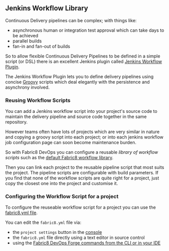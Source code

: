 ## Jenkins Workflow Library

Continuous Delivery pipelines can be complex; with things like:

* asynchronous human or integration test approval which can take days to be achieved
* parallel builds
* fan-in and fan-out of builds

So to allow flexible Continuous Delivery Pipelines to be defined in a simple script (or DSL) there is an excellent Jenkins plugin called [Jenkins Workflow Plugin](https://github.com/jenkinsci/workflow-plugin).
 
The Jenkins Workflow Plugin lets you to define delivery pipelines using concise [Groovy](http://www.groovy-lang.org/) scripts which deal elegantly with the persistence and asynchrony involved.
 
### Reusing Workflow Scripts
 
You can add a Jenkins workflow script into your project's source code to maintain the delivery pipeline and source code together in the same repository.

However teams often have lots of projects which are very similar in nature and copying a groovy script into each project; or into each jenkins workflow job configuration page can soon become maintenance burden.

So with Fabric8 DevOps you can configure a reusable _library of workflow scripts_ such as the [default Fabric8 workflow library](https://github.com/fabric8io/jenkins-workflow-library). 
 
Then you can link each project to the reusable pipeline script that most suits the project. The pipeline scripts are configurable with build parameters. If you find that none of the workflow scripts are quite right for a project, just copy the closest one into the project and customise it.


### Configuring the Workflow Script for a project

To configure the reuseable workflow script for a project you can use the [fabric8.yml file](fabric8YmlFile.html).

You can edit the `fabric8.yml` file via:

* the `project settings` button in the [console](console.html)
* the `fabric8.yml` file directly using a text editor in source control
* using the [Fabric8 DevOps Forge commands from the CLI or in your IDE](forge.html)



